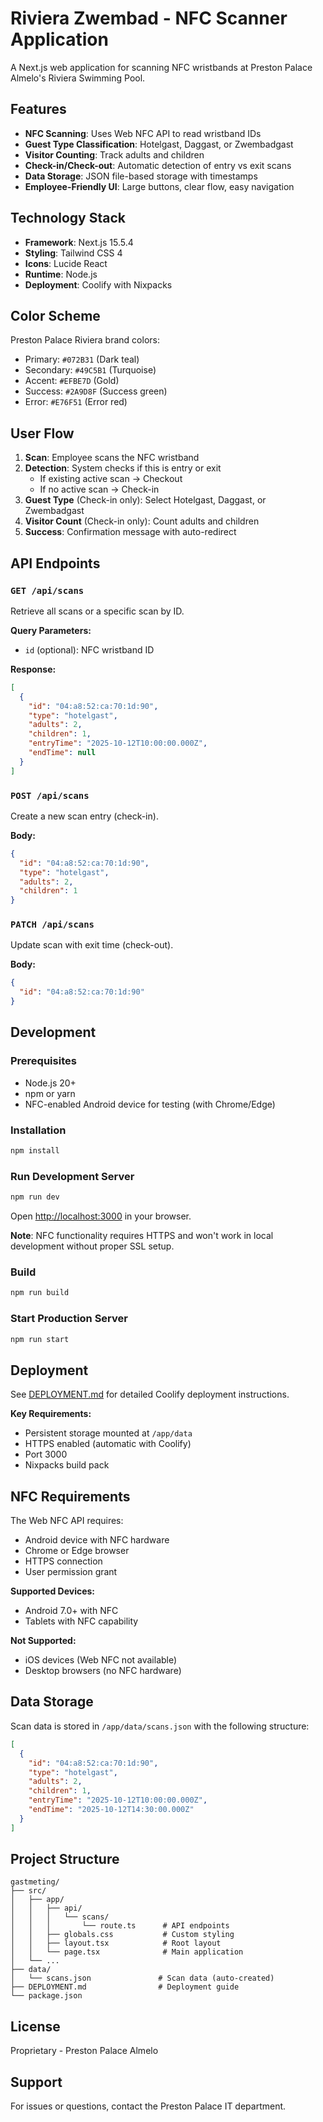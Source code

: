 # Riviera Zwembad - NFC Scanner Application

A Next.js web application for scanning NFC wristbands at Preston Palace Almelo's Riviera Swimming Pool.

## Features

- **NFC Scanning**: Uses Web NFC API to read wristband IDs
- **Guest Type Classification**: Hotelgast, Daggast, or Zwembadgast
- **Visitor Counting**: Track adults and children
- **Check-in/Check-out**: Automatic detection of entry vs exit scans
- **Data Storage**: JSON file-based storage with timestamps
- **Employee-Friendly UI**: Large buttons, clear flow, easy navigation

## Technology Stack

- **Framework**: Next.js 15.5.4
- **Styling**: Tailwind CSS 4
- **Icons**: Lucide React
- **Runtime**: Node.js
- **Deployment**: Coolify with Nixpacks

## Color Scheme

Preston Palace Riviera brand colors:
- Primary: `#072B31` (Dark teal)
- Secondary: `#49C5B1` (Turquoise)
- Accent: `#EFBE7D` (Gold)
- Success: `#2A9D8F` (Success green)
- Error: `#E76F51` (Error red)

## User Flow

1. **Scan**: Employee scans the NFC wristband
2. **Detection**: System checks if this is entry or exit
   - If existing active scan → Checkout
   - If no active scan → Check-in
3. **Guest Type** (Check-in only): Select Hotelgast, Daggast, or Zwembadgast
4. **Visitor Count** (Check-in only): Count adults and children
5. **Success**: Confirmation message with auto-redirect

## API Endpoints

### `GET /api/scans`
Retrieve all scans or a specific scan by ID.

**Query Parameters:**
- `id` (optional): NFC wristband ID

**Response:**
```json
[
  {
    "id": "04:a8:52:ca:70:1d:90",
    "type": "hotelgast",
    "adults": 2,
    "children": 1,
    "entryTime": "2025-10-12T10:00:00.000Z",
    "endTime": null
  }
]
```

### `POST /api/scans`
Create a new scan entry (check-in).

**Body:**
```json
{
  "id": "04:a8:52:ca:70:1d:90",
  "type": "hotelgast",
  "adults": 2,
  "children": 1
}
```

### `PATCH /api/scans`
Update scan with exit time (check-out).

**Body:**
```json
{
  "id": "04:a8:52:ca:70:1d:90"
}
```

## Development

### Prerequisites

- Node.js 20+
- npm or yarn
- NFC-enabled Android device for testing (with Chrome/Edge)

### Installation

```bash
npm install
```

### Run Development Server

```bash
npm run dev
```

Open [http://localhost:3000](http://localhost:3000) in your browser.

**Note**: NFC functionality requires HTTPS and won't work in local development without proper SSL setup.

### Build

```bash
npm run build
```

### Start Production Server

```bash
npm run start
```

## Deployment

See [DEPLOYMENT.md](./DEPLOYMENT.md) for detailed Coolify deployment instructions.

**Key Requirements:**
- Persistent storage mounted at `/app/data`
- HTTPS enabled (automatic with Coolify)
- Port 3000
- Nixpacks build pack

## NFC Requirements

The Web NFC API requires:
- Android device with NFC hardware
- Chrome or Edge browser
- HTTPS connection
- User permission grant

**Supported Devices:**
- Android 7.0+ with NFC
- Tablets with NFC capability

**Not Supported:**
- iOS devices (Web NFC not available)
- Desktop browsers (no NFC hardware)

## Data Storage

Scan data is stored in `/app/data/scans.json` with the following structure:

```json
[
  {
    "id": "04:a8:52:ca:70:1d:90",
    "type": "hotelgast",
    "adults": 2,
    "children": 1,
    "entryTime": "2025-10-12T10:00:00.000Z",
    "endTime": "2025-10-12T14:30:00.000Z"
  }
]
```

## Project Structure

```
gastmeting/
├── src/
│   ├── app/
│   │   ├── api/
│   │   │   └── scans/
│   │   │       └── route.ts      # API endpoints
│   │   ├── globals.css           # Custom styling
│   │   ├── layout.tsx            # Root layout
│   │   └── page.tsx              # Main application
│   └── ...
├── data/
│   └── scans.json               # Scan data (auto-created)
├── DEPLOYMENT.md                # Deployment guide
└── package.json
```

## License

Proprietary - Preston Palace Almelo

## Support

For issues or questions, contact the Preston Palace IT department.

